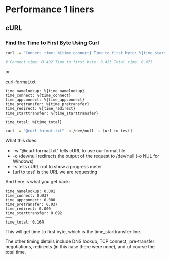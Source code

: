 # Performance 1 liners

## cURL

### Find the Time to First Byte Using Curl

```bash
curl -w "Connect time: %{time_connect} Time to first byte: %{time_starttransfer} Total time: %{time_total} \n" -o /dev/null [url to test]

# Connect time: 0.402 Time to first byte: 0.453 Total time: 0.475
```

or

curl-format.txt
```
time_namelookup: %{time_namelookup}
time_connect: %{time_connect}
time_appconnect: %{time_appconnect}
time_pretransfer: %{time_pretransfer}
time_redirect: %{time_redirect}
time_starttransfer: %{time_starttransfer}
———
time_total: %{time_total}
```

```bash
curl -w "@curl-format.txt" -o /dev/null -s [url to test]
```

What this does:

* -w "@curl-format.txt" tells cURL to use our format file
* -o /dev/null redirects the output of the request to /dev/null (-o NUL for Windows)
* -s tells cURL not to show a progress meter
* [url to test] is the URL we are requesting

And here is what you get back:

```
time_namelookup: 0.001
time_connect: 0.037
time_appconnect: 0.000
time_pretransfer: 0.037
time_redirect: 0.000
time_starttransfer: 0.092
———
time_total: 0.164
```

This will get time to first byte, which is the time_starttransfer line.

The other timing details include DNS lookup, TCP connect, pre-transfer negotiations, redirects (in this case there were none), and of course the total time.
